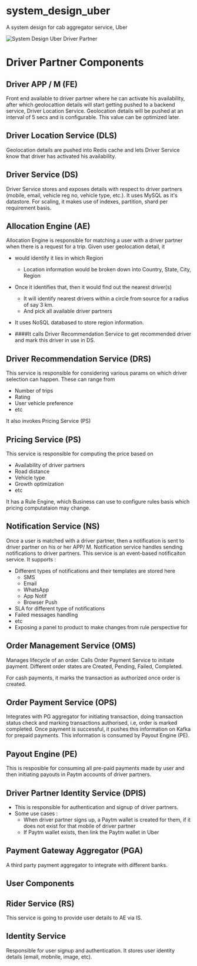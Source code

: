 # system_design_uber
A system design for cab aggregator service, Uber

![System Design Uber Driver Partner](https://raw.githubusercontent.com/nilukush/system_design_uber/master/images/sd_uber_driver.jpg)

# Driver Partner Components
## Driver APP / M (FE)
Front end available to driver partner where he can activate his availability, after which geolocattion details will start getting pushed to a backend service, Driver Location Service. Geolocation details will be pushed at an interval of 5 secs and is configurable. This value can be optimized later.

## Driver Location Service (DLS)
Geolocation details are pushed into Redis cache and lets Driver Service know that driver has activated his availability.

## Driver Service (DS)
Driver Service stores and exposes details with respect to driver partners (mobile, email, vehicle reg no, vehicle type, etc.). It uses MySQL as it's datastore. For scaling, it makes use of indexes, partition, shard per requirement basis.

## Allocation Engine (AE)
Allocation Engine is responsible for matching a user with a driver partner when there is a request for a trip. Given user geolocation detail, it
* would identify it lies in which Region
    * Location information would be broken down into Country, State, City, Region

* Once it identifies that, then it would find out the nearest driver(s)
    * It will identify nearest drivers within a circle from source for a radius of say 3 km.
    * And pick all available driver partners
    
* It uses NoSQL databased to store region information.
    
* ####It calls Driver Recommendation Service to get recommended driver and mark this driver in use in DS.

## Driver Recommendation Service (DRS)
This service is responsible for considering various params on which driver selection can happen. These can range from
* Number of trips
* Rating
* User vehicle preference
* etc

It also invokes Pricing Service (PS) 

## Pricing Service (PS)
This service is responsible for computing the price based on
* Availability of driver partners
* Road distance
* Vehicle type
* Growth optimization
* etc

It has a Rule Engine, which Business can use to configure rules basis which pricing computataion may change.

## Notification Service (NS)
Once a user is matched with a driver partner, then a notification is sent to driver partner on his or her APP/ M. Notification service handles sending notifications to driver partners. This service is an event-based notificaiton service. It supports :
* Different types of notifications and their templates are stored here
    * SMS
    * Email
    * WhatsApp
    * App Notif
    * Browser Push
* SLA for different type of notifications
* Failed messages handling
* etc
* Exposing a panel to product to make changes from rule perspective for 

## Order Management Service (OMS)
Manages lifecycle of an order. Calls Order Payment Service to initiate payment. Different order states are Created, Pending, Failed, Completed.

For cash payments, it marks the transaction as authorized once order is created.

## Order Payment Service (OPS)
Integrates with PG aggregator for initiating transaction, doing transaction status check and marking transactions authorised, i.e, order is marked completed. Once payment is successful, it pushes this information on Kafka for prepaid payments. This information is consumed by Payout Engine (PE).

## Payout Engine (PE)
This is resposible for consuming all pre-paid payments made by user and then initiating payouts in Paytm accounts of driver partners.

## Driver Partner Identity Service (DPIS)
* This is responsible for authentication and signup of driver partners.
* Some use cases :
    * When driver partner signs up, a Paytm wallet is created for them, if it does not exist for that mobile of driver partner
    * If Paytm wallet exists, then link the Paytm wallet in Uber 

## Payment Gateway Aggregator (PGA)
A third party payment aggregator to integrate with different banks.

## User Components
## Rider Service (RS)
This service is going to provide user details to AE via IS.

## Identity Service
Responsible for user signup and authentication. It stores user identity details (email, mobnile, image, etc).